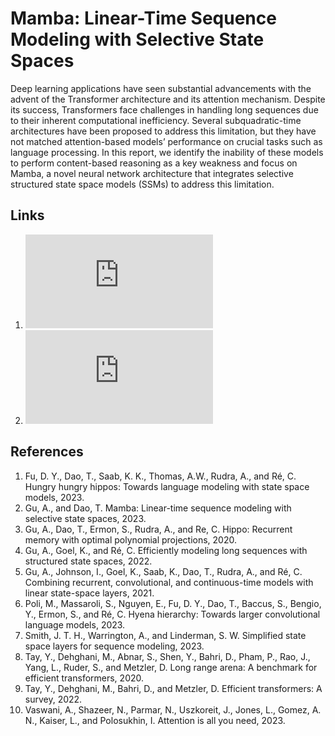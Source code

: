 # Mamba: Linear-Time Sequence Modeling with Selective State Spaces

Deep learning applications have seen substantial advancements with the advent of the Transformer
architecture and its attention mechanism. Despite its success, Transformers face challenges in
handling long sequences due to their inherent computational inefficiency. Several subquadratic-time
architectures have been proposed to address this limitation, but they have not
matched attention-based models’ performance on crucial tasks such as language processing. In this
report, we identify the inability of these models to perform content-based reasoning as a key weakness and
focus on Mamba, a novel neural network architecture that integrates selective structured state space
models (SSMs) to address this limitation.

## Links
1. ![Report](https://github.com/sayhitosandy/Mamba_SSM/blob/master/Project_Report.pdf)
2. ![Presentation](https://github.com/sayhitosandy/Mamba_SSM/blob/master/Project_Presentation.pdf)


## References
1. Fu, D. Y., Dao, T., Saab, K. K., Thomas, A.W., Rudra, A., and Ré, C. Hungry hungry hippos: Towards
language modeling with state space models, 2023.
2. Gu, A., and Dao, T. Mamba: Linear-time sequence modeling with selective state spaces, 2023.
3. Gu, A., Dao, T., Ermon, S., Rudra, A., and Re, C. Hippo: Recurrent memory with optimal polynomial
projections, 2020.
4. Gu, A., Goel, K., and Ré, C. Efficiently modeling long sequences with structured state spaces, 2022.
5. Gu, A., Johnson, I., Goel, K., Saab, K., Dao, T., Rudra, A., and Ré, C. Combining recurrent,
convolutional, and continuous-time models with linear state-space layers, 2021.
6. Poli, M., Massaroli, S., Nguyen, E., Fu, D. Y., Dao, T., Baccus, S., Bengio, Y., Ermon, S., and Ré, C.
Hyena hierarchy: Towards larger convolutional language models, 2023.
7. Smith, J. T. H., Warrington, A., and Linderman, S. W. Simplified state space layers for sequence
modeling, 2023.
8. Tay, Y., Dehghani, M., Abnar, S., Shen, Y., Bahri, D., Pham, P., Rao, J., Yang, L., Ruder, S., and
Metzler, D. Long range arena: A benchmark for efficient transformers, 2020.
9. Tay, Y., Dehghani, M., Bahri, D., and Metzler, D. Efficient transformers: A survey, 2022.
10. Vaswani, A., Shazeer, N., Parmar, N., Uszkoreit, J., Jones, L., Gomez, A. N., Kaiser, L., and
Polosukhin, I. Attention is all you need, 2023.

